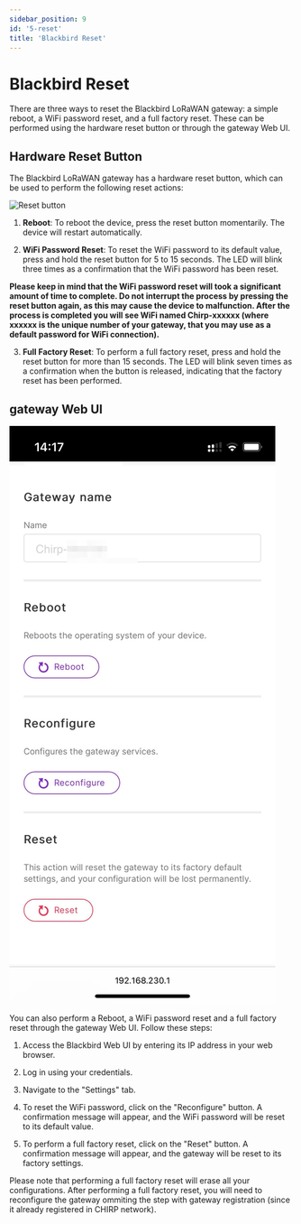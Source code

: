 ```yaml
---
sidebar_position: 9
id: '5-reset'
title: 'Blackbird Reset'
---
```


# Blackbird Reset

There are three ways to reset the Blackbird LoRaWAN gateway: a simple reboot, a WiFi password reset, and a full factory reset. These can be performed using the hardware reset button or through the gateway Web UI.

## Hardware Reset Button

The Blackbird LoRaWAN gateway has a hardware reset button, which can be used to perform the following reset actions:

![Reset button](Reset%20Button.jpg)

1. **Reboot**: To reboot the device, press the reset button momentarily. The device will restart automatically.

2. **WiFi Password Reset**: To reset the WiFi password to its default value, press and hold the reset button for 5 to 15 seconds. The LED will blink three times as a confirmation that the WiFi password has been reset.

__Please keep in mind that the WiFi password reset will took a significant amount of time to complete. Do not interrupt the process by pressing the reset button again, as this may cause the device to malfunction. After the process is completed you will see WiFi named Chirp-xxxxxx (where xxxxxx is the unique number of your gateway, that you may use as a default password for WiFi connection).__

3. **Full Factory Reset**: To perform a full factory reset, press and hold the reset button for more than 15 seconds. The LED will blink seven times as a confirmation when the button is released, indicating that the factory reset has been performed.

## gateway Web UI

![Web UI Reset](Reset%20WebUI.JPG)

You can also perform a Reboot, a WiFi password reset and a full factory reset through the gateway Web UI. Follow these steps:

1. Access the Blackbird Web UI by entering its IP address in your web browser.

2. Log in using your credentials.

3. Navigate to the "Settings" tab.

4. To reset the WiFi password, click on the "Reconfigure" button. A confirmation message will appear, and the WiFi password will be reset to its default value.

5. To perform a full factory reset, click on the "Reset" button. A confirmation message will appear, and the gateway will be reset to its factory settings.

Please note that performing a full factory reset will erase all your configurations. After performing a full factory reset, you will need to reconfigure the gateway ommiting the step with gateway registration (since it already registered in CHIRP network).
